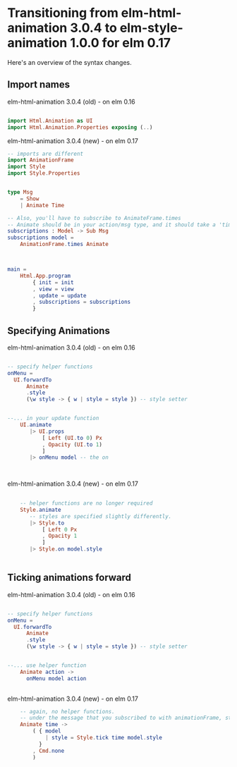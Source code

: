 # Transitioning from elm-html-animation 3.0.4 to elm-style-animation 1.0.0 for elm 0.17


Here's an overview of the syntax changes.

## Import names
elm-html-animation 3.0.4 (old) - on elm 0.16
```elm

import Html.Animation as UI
import Html.Animation.Properties exposing (..)

```


elm-html-animation 3.0.4 (new) - on elm 0.17
```elm
-- imports are different
import AnimationFrame
import Style
import Style.Properties


type Msg 
    = Show
    | Animate Time

-- Also, you'll have to subscribe to AnimateFrame.times
-- Animate should be in your action/msg type, and it should take a 'time'
subscriptions : Model -> Sub Msg
subscriptions model =
    AnimationFrame.times Animate



main =
    Html.App.program
        { init = init
        , view = view
        , update = update
        , subscriptions = subscriptions
        }

```


## Specifying Animations
elm-html-animation 3.0.4 (old) - on elm 0.16
```elm

-- specify helper functions
onMenu =
  UI.forwardTo 
      Animate
      .style
      (\w style -> { w | style = style }) -- style setter 


--... in your update function
    UI.animate
       |> UI.props
           [ Left (UI.to 0) Px
           , Opacity (UI.to 1)
           ]
       |> onMenu model -- the on

  

```


elm-html-animation 3.0.4 (new) - on elm 0.17
```elm
    
    -- helper functions are no longer required
    Style.animate
       -- styles are specified slightly differently.
       |> Style.to
           [ Left 0 Px
           , Opacity 1
           ]
       |> Style.on model.style
   
```


## Ticking animations forward
elm-html-animation 3.0.4 (old) - on elm 0.16
```elm

-- specify helper functions
onMenu =
  UI.forwardTo 
      Animate
      .style
      (\w style -> { w | style = style }) -- style setter 


--... use helper function
    Animate action ->
      onMenu model action
  

```


elm-html-animation 3.0.4 (new) - on elm 0.17
```elm
    -- again, no helper functions.
    -- under the message that you subscribed to with animationFrame, step your animations.
    Animate time ->
        ( { model
            | style = Style.tick time model.style
          }
        , Cmd.none
        )
```









